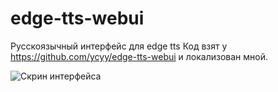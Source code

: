 # edge-tts-webui
Русскоязычный интерфейс для edge tts 
Код взят у https://github.com/ycyy/edge-tts-webui и локализован мной.

![Скрин интерфейса](https://github.com/hinaichigo-fox/edge-tts-webui/blob/main/интерфейс.jpg)
